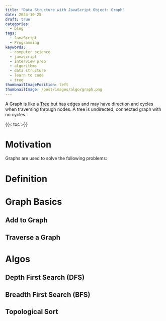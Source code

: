 ```yaml
---
title: "Data Structure with JavaScript Object: Graph"
date: 2024-10-25
draft: true
categories:
  - blog
tags:
  - JavaScript
  - Programming
keywords:
  - computer science
  - javascript
  - interview prep
  - algorithms
  - data structure
  - learn to code
  - tree
thumbnailImagePosition: left
thumbnailImage: /post/images/algo/graph.png
---
```


A Graph is like a [Tree](/data-structure-with-javascript-object-tree/) but has edges and may have direction and cycles when traversing through nodes. A tree is undirected, connected graph with no cycles.

<!--more-->

{{< toc >}}

# Motivation

Graphs are used to solve the following problems:

# Definition

# Graph Basics

## Add to Graph

## Traverse a Graph

# Algos

## Depth First Search (DFS)

## Breadth First Search (BFS)

## Topological Sort
